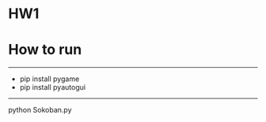 # HW1
# How to run
-------------------------
+ pip install pygame
+ pip install pyautogui
-------------------------
python Sokoban.py
